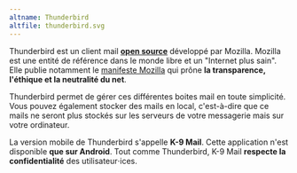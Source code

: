 ```yaml
---
altname: Thunderbird
altfile: thunderbird.svg
---
```

Thunderbird est un client mail [**open source**](https://hg.mozilla.org/comm-central) développé par Mozilla. Mozilla est une entité de référence dans le monde libre et un "Internet plus sain". Elle publie notamment le [manifeste Mozilla](https://www.mozilla.org/fr/about/manifesto/) qui prône **la transparence, l'éthique et la neutralité du net**.

Thunderbird permet de gérer ces différentes boites mail en toute simplicité. Vous pouvez également stocker des mails en local, c'est-à-dire que ce mails ne seront plus stockés sur les serveurs de votre messagerie mais sur votre ordinateur.

La version mobile de Thunderbird s'appelle **K-9 Mail**. Cette application n'est disponible **que sur Android**. Tout comme Thunderbird, K-9 Mail **respecte la confidentialité** des utilisateur⋅ices.


